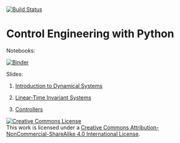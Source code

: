 [![Build Status](https://travis-ci.org/boisgera/control-engineering-with-python.svg?branch=master)](https://travis-ci.org/boisgera/control-engineering-with-python)

Control Engineering with Python
================================================================================

Notebooks:

[![Binder](https://mybinder.org/badge.svg)](https://mybinder.org/v2/gh/boisgera/control-engineering-with-python/gh-pages)


Slides:

 1. [Introduction to Dynamical Systems](https://boisgera.github.io/control-engineering-with-python/odes.html)

 2. [Linear-Time Invariant Systems](https://boisgera.github.io/control-engineering-with-python/linear-systems.html)

 3. [Controllers](https://boisgera.github.io/control-engineering-with-python/controllers.html)



<a rel="license" href="http://creativecommons.org/licenses/by-nc-sa/4.0/"><img alt="Creative Commons License" style="border-width:0" src="https://i.creativecommons.org/l/by-nc-sa/4.0/88x31.png" /></a><br />This work is licensed under a <a rel="license" href="http://creativecommons.org/licenses/by-nc-sa/4.0/">Creative Commons Attribution-NonCommercial-ShareAlike 4.0 International License</a>.
